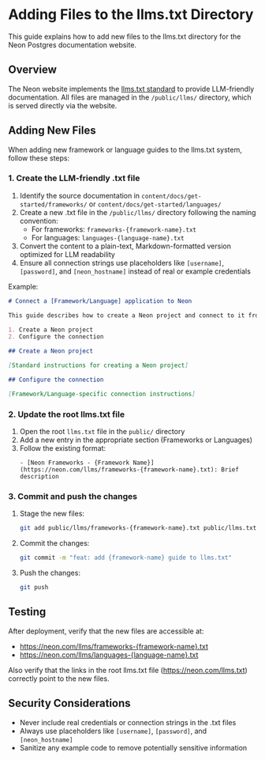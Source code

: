 # Adding Files to the llms.txt Directory

This guide explains how to add new files to the llms.txt directory for the Neon Postgres documentation website.

## Overview

The Neon website implements the [llms.txt standard](https://llmstxt.org/) to provide LLM-friendly documentation. All files are managed in the `/public/llms/` directory, which is served directly via the website.

## Adding New Files

When adding new framework or language guides to the llms.txt system, follow these steps:

### 1. Create the LLM-friendly .txt file

1. Identify the source documentation in `content/docs/get-started/frameworks/` or `content/docs/get-started/languages/`
2. Create a new .txt file in the `/public/llms/` directory following the naming convention:
   - For frameworks: `frameworks-{framework-name}.txt`
   - For languages: `languages-{language-name}.txt`
3. Convert the content to a plain-text, Markdown-formatted version optimized for LLM readability
4. Ensure all connection strings use placeholders like `[username]`, `[password]`, and `[neon_hostname]` instead of real or example credentials

Example:

```markdown
# Connect a [Framework/Language] application to Neon

This guide describes how to create a Neon project and connect to it from a [Framework/Language] application.

1. Create a Neon project
2. Configure the connection

## Create a Neon project

[Standard instructions for creating a Neon project]

## Configure the connection

[Framework/Language-specific connection instructions]
```

### 2. Update the root llms.txt file

1. Open the root `llms.txt` file in the `public/` directory
2. Add a new entry in the appropriate section (Frameworks or Languages)
3. Follow the existing format:
   ```
   - [Neon Frameworks - {Framework Name}](https://neon.com/llms/frameworks-{framework-name}.txt): Brief description
   ```

### 3. Commit and push the changes

1. Stage the new files:
   ```bash
   git add public/llms/frameworks-{framework-name}.txt public/llms.txt
   ```
2. Commit the changes:
   ```bash
   git commit -m "feat: add {framework-name} guide to llms.txt"
   ```
3. Push the changes:
   ```bash
   git push
   ```

## Testing

After deployment, verify that the new files are accessible at:

- https://neon.com/llms/frameworks-{framework-name}.txt
- https://neon.com/llms/languages-{language-name}.txt

Also verify that the links in the root llms.txt file (https://neon.com/llms.txt) correctly point to the new files.

## Security Considerations

- Never include real credentials or connection strings in the .txt files
- Always use placeholders like `[username]`, `[password]`, and `[neon_hostname]`
- Sanitize any example code to remove potentially sensitive information
